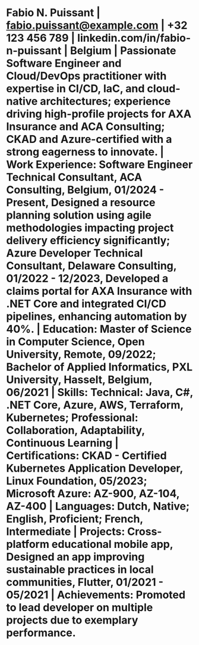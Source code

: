 # Fabio N. Puissant | fabio.puissant@example.com | +32 123 456 789 | linkedin.com/in/fabio-n-puissant | Belgium | Passionate Software Engineer and Cloud/DevOps practitioner with expertise in CI/CD, IaC, and cloud-native architectures; experience driving high-profile projects for AXA Insurance and ACA Consulting; CKAD and Azure-certified with a strong eagerness to innovate. | **Work Experience**: Software Engineer Technical Consultant, ACA Consulting, Belgium, 01/2024 - Present, Designed a resource planning solution using agile methodologies impacting project delivery efficiency significantly; Azure Developer Technical Consultant, Delaware Consulting, 01/2022 - 12/2023, Developed a claims portal for AXA Insurance with .NET Core and integrated CI/CD pipelines, enhancing automation by 40%. | **Education**: Master of Science in Computer Science, Open University, Remote, 09/2022; Bachelor of Applied Informatics, PXL University, Hasselt, Belgium, 06/2021 | **Skills**: Technical: Java, C#, .NET Core, Azure, AWS, Terraform, Kubernetes; Professional: Collaboration, Adaptability, Continuous Learning | **Certifications**: CKAD - Certified Kubernetes Application Developer, Linux Foundation, 05/2023; Microsoft Azure: AZ-900, AZ-104, AZ-400 | **Languages**: Dutch, Native; English, Proficient; French, Intermediate | **Projects**: Cross-platform educational mobile app, Designed an app improving sustainable practices in local communities, Flutter, 01/2021 - 05/2021 | **Achievements**: Promoted to lead developer on multiple projects due to exemplary performance.